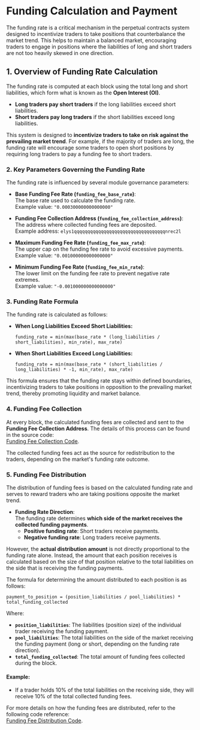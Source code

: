 <!--
order: 9
-->

# Funding Calculation and Payment

The funding rate is a critical mechanism in the perpetual contracts system designed to incentivize traders to take positions that counterbalance the market trend. This helps to maintain a balanced market, encouraging traders to engage in positions where the liabilities of long and short traders are not too heavily skewed in one direction.

## 1. **Overview of Funding Rate Calculation**

The funding rate is computed at each block using the total long and short liabilities, which form what is known as the **Open Interest (OI)**.

- **Long traders pay short traders** if the long liabilities exceed short liabilities.
- **Short traders pay long traders** if the short liabilities exceed long liabilities.

This system is designed to **incentivize traders to take on risk against the prevailing market trend**. For example, if the majority of traders are long, the funding rate will encourage some traders to open short positions by requiring long traders to pay a funding fee to short traders.

### 2. **Key Parameters Governing the Funding Rate**

The funding rate is influenced by several module governance parameters:

- **Base Funding Fee Rate (`funding_fee_base_rate`)**:  
  The base rate used to calculate the funding rate.  
  Example value: `"0.000300000000000000"`

- **Funding Fee Collection Address (`funding_fee_collection_address`)**:  
  The address where collected funding fees are deposited.  
  Example address: `elys1qqqqqqqqqqqqqqqqqqqqqqqqqqqqqqqqqqnrec2l`

- **Maximum Funding Fee Rate (`funding_fee_max_rate`)**:  
  The upper cap on the funding fee rate to avoid excessive payments.  
  Example value: `"0.001000000000000000"`

- **Minimum Funding Fee Rate (`funding_fee_min_rate`)**:  
  The lower limit on the funding fee rate to prevent negative rate extremes.  
  Example value: `"-0.001000000000000000"`

### 3. **Funding Rate Formula**

The funding rate is calculated as follows:

- **When Long Liabilities Exceed Short Liabilities:**

  ```
  funding_rate = min(max(base_rate * (long_liabilities / short_liabilities), min_rate), max_rate)
  ```

- **When Short Liabilities Exceed Long Liabilities:**
  ```
  funding_rate = min(max(base_rate * (short_liabilities / long_liabilities) * -1, min_rate), max_rate)
  ```

This formula ensures that the funding rate stays within defined boundaries, incentivizing traders to take positions in opposition to the prevailing market trend, thereby promoting liquidity and market balance.

### 4. **Funding Fee Collection**

At every block, the calculated funding fees are collected and sent to the **Funding Fee Collection Address**. The details of this process can be found in the source code:  
[Funding Fee Collection Code](https://github.com/elys-network/elys/blob/main/x/perpetual/keeper/handle_funding_fee_collection.go).

The collected funding fees act as the source for redistribution to the traders, depending on the market's funding rate outcome.

### 5. **Funding Fee Distribution**

The distribution of funding fees is based on the calculated funding rate and serves to reward traders who are taking positions opposite the market trend.

- **Funding Rate Direction**:  
  The funding rate determines **which side of the market receives the collected funding payments**.
  - **Positive funding rate**: Short traders receive payments.
  - **Negative funding rate**: Long traders receive payments.

However, the **actual distribution amount** is not directly proportional to the funding rate alone. Instead, the amount that each position receives is calculated based on the size of that position relative to the total liabilities on the side that is receiving the funding payments.

The formula for determining the amount distributed to each position is as follows:

```
payment_to_position = (position_liabilities / pool_liabilities) * total_funding_collected
```

Where:

- **`position_liabilities`**: The liabilities (position size) of the individual trader receiving the funding payment.
- **`pool_liabilities`**: The total liabilities on the side of the market receiving the funding payment (long or short, depending on the funding rate direction).
- **`total_funding_collected`**: The total amount of funding fees collected during the block.

#### Example:

- If a trader holds 10% of the total liabilities on the receiving side, they will receive 10% of the total collected funding fees.

For more details on how the funding fees are distributed, refer to the following code reference:  
[Funding Fee Distribution Code](https://github.com/elys-network/elys/blob/main/x/perpetual/keeper/handle_funding_fee_distribution.go).
